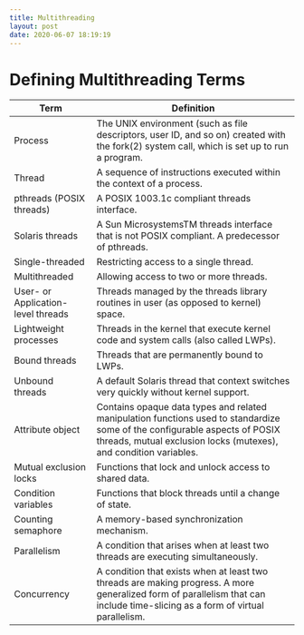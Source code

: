 ```yaml
---
title: Multithreading
layout: post
date: 2020-06-07 18:19:19
---
```


# Defining Multithreading Terms

|       Term      |                     Definition                 |
| --------------- | ---------------------------------------------- |
| Process | The UNIX environment (such as file descriptors, user ID, and so on) created with the fork(2) system call, which is set up to run a program. |
| Thread | A sequence of instructions executed within the context of a process. |
| pthreads (POSIX threads) | A POSIX 1003.1c compliant threads interface. |
| Solaris threads | A Sun MicrosystemsTM threads interface that is not POSIX compliant. A predecessor of pthreads. |
| Single-threaded | Restricting access to a single thread. |
| Multithreaded | Allowing access to two or more threads. |
| User- or Application-level threads | Threads managed by the threads library routines in user (as opposed to kernel) space. |
| Lightweight processes | Threads in the kernel that execute kernel code and system calls (also called LWPs). |
| Bound threads | Threads that are permanently bound to LWPs. |
| Unbound threads | A default Solaris thread that context switches very quickly without kernel support. |
| Attribute object | Contains opaque data types and related manipulation functions used to standardize some of the configurable aspects of POSIX threads, mutual exclusion locks (mutexes), and condition variables. |
| Mutual exclusion locks | Functions that lock and unlock access to shared data. |
| Condition variables | Functions that block threads until a change of state. |
| Counting semaphore | A memory-based synchronization mechanism. |
| Parallelism | A condition that arises when at least two threads are executing simultaneously. |
| Concurrency | A condition that exists when at least two threads are making progress. A more generalized form of parallelism that can include time-slicing as a form of virtual parallelism. |
